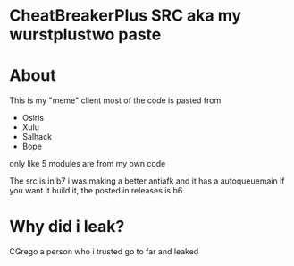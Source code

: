 # CheatBreakerPlus SRC aka my wurstplustwo paste
# About
This is my "meme" client 
most of the code is pasted from 
- Osiris
- Xulu
- Salhack
- Bope

only like 5 modules are from my own code 

The src is in b7 i was making a better antiafk and it has a autoqueuemain if you want it build it, the posted in releases is b6


# Why did i leak?

CGrego a person who i trusted go to far and leaked 

 
